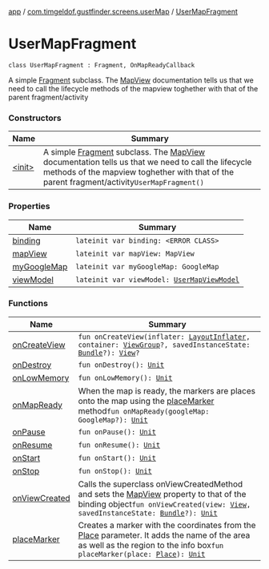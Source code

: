 [app](../../index.md) / [com.timgeldof.gustfinder.screens.userMap](../index.md) / [UserMapFragment](./index.md)

# UserMapFragment

`class UserMapFragment : Fragment, OnMapReadyCallback`

A simple [Fragment](#) subclass.
The [MapView](#) documentation tells us that we need to call the lifecycle methods of the mapview toghether with that of the parent fragment/activity

### Constructors

| Name | Summary |
|---|---|
| [&lt;init&gt;](-init-.md) | A simple [Fragment](#) subclass. The [MapView](#) documentation tells us that we need to call the lifecycle methods of the mapview toghether with that of the parent fragment/activity`UserMapFragment()` |

### Properties

| Name | Summary |
|---|---|
| [binding](binding.md) | `lateinit var binding: <ERROR CLASS>` |
| [mapView](map-view.md) | `lateinit var mapView: MapView` |
| [myGoogleMap](my-google-map.md) | `lateinit var myGoogleMap: GoogleMap` |
| [viewModel](view-model.md) | `lateinit var viewModel: `[`UserMapViewModel`](../-user-map-view-model/index.md) |

### Functions

| Name | Summary |
|---|---|
| [onCreateView](on-create-view.md) | `fun onCreateView(inflater: `[`LayoutInflater`](https://developer.android.com/reference/android/view/LayoutInflater.html)`, container: `[`ViewGroup`](https://developer.android.com/reference/android/view/ViewGroup.html)`?, savedInstanceState: `[`Bundle`](https://developer.android.com/reference/android/os/Bundle.html)`?): `[`View`](https://developer.android.com/reference/android/view/View.html)`?` |
| [onDestroy](on-destroy.md) | `fun onDestroy(): `[`Unit`](https://kotlinlang.org/api/latest/jvm/stdlib/kotlin/-unit/index.html) |
| [onLowMemory](on-low-memory.md) | `fun onLowMemory(): `[`Unit`](https://kotlinlang.org/api/latest/jvm/stdlib/kotlin/-unit/index.html) |
| [onMapReady](on-map-ready.md) | When the map is ready, the markers are places onto the map using the [placeMarker](place-marker.md) method`fun onMapReady(googleMap: GoogleMap?): `[`Unit`](https://kotlinlang.org/api/latest/jvm/stdlib/kotlin/-unit/index.html) |
| [onPause](on-pause.md) | `fun onPause(): `[`Unit`](https://kotlinlang.org/api/latest/jvm/stdlib/kotlin/-unit/index.html) |
| [onResume](on-resume.md) | `fun onResume(): `[`Unit`](https://kotlinlang.org/api/latest/jvm/stdlib/kotlin/-unit/index.html) |
| [onStart](on-start.md) | `fun onStart(): `[`Unit`](https://kotlinlang.org/api/latest/jvm/stdlib/kotlin/-unit/index.html) |
| [onStop](on-stop.md) | `fun onStop(): `[`Unit`](https://kotlinlang.org/api/latest/jvm/stdlib/kotlin/-unit/index.html) |
| [onViewCreated](on-view-created.md) | Calls the superclass onViewCreatedMethod and sets the [MapView](#) property to that of the binding object`fun onViewCreated(view: `[`View`](https://developer.android.com/reference/android/view/View.html)`, savedInstanceState: `[`Bundle`](https://developer.android.com/reference/android/os/Bundle.html)`?): `[`Unit`](https://kotlinlang.org/api/latest/jvm/stdlib/kotlin/-unit/index.html) |
| [placeMarker](place-marker.md) | Creates a marker with the coordinates from the [Place](../../com.timgeldof.gustfinder.database/-place/index.md) parameter. It adds the name of the area as well as the region to the info box`fun placeMarker(place: `[`Place`](../../com.timgeldof.gustfinder.database/-place/index.md)`): `[`Unit`](https://kotlinlang.org/api/latest/jvm/stdlib/kotlin/-unit/index.html) |
